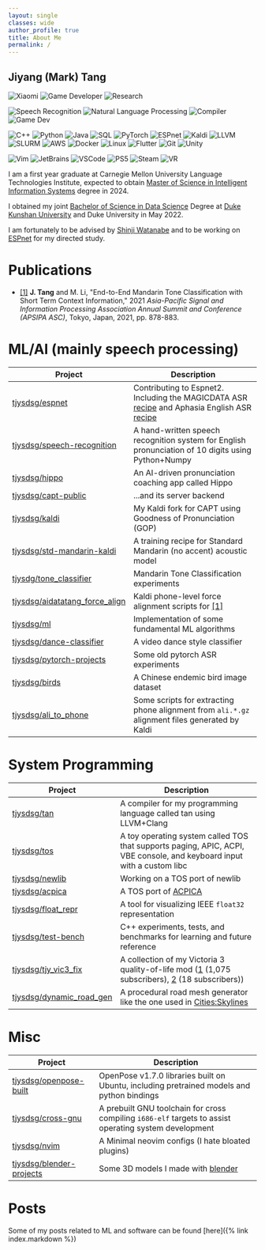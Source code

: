 ```yaml
---
layout: single
classes: wide
author_profile: true
title: About Me
permalink: /
---
```


## Jiyang (Mark) Tang

![Xiaomi](https://img.shields.io/badge/-Ex_Mier-000?&logo=xiaomi)
![Game Developer](https://img.shields.io/badge/-Game_Developer-000?&logo=steamworks)
![Research](https://img.shields.io/badge/-ML/AI_Research-000)

![Speech Recognition](https://img.shields.io/badge/-Speech_Recognition-000)
![Natural Language Processing](https://img.shields.io/badge/-Natural_Language_Processing-000)
![Compiler](https://img.shields.io/badge/-Compiler-000)
![Game Dev](https://img.shields.io/badge/-Game_Dev-000)

![C++](https://img.shields.io/badge/-C++-000?&logo=cplusplus)
![Python](https://img.shields.io/badge/-Python-000?&logo=Python)
![Java](https://img.shields.io/badge/-Java-000)
![SQL](https://img.shields.io/badge/-SQL-000?&logo=MySQL)
![PyTorch](https://img.shields.io/badge/-PyTorch-000?&logo=PyTorch)
![ESPnet](https://img.shields.io/badge/-ESPnet-000)
![Kaldi](https://img.shields.io/badge/-Kaldi-000)
![LLVM](https://img.shields.io/badge/-LLVM-000?&logo=llvm)
![SLURM](https://img.shields.io/badge/-SLURM-000)
![AWS](https://img.shields.io/badge/-AWS-000?&logo=amazonaws)
![Docker](https://img.shields.io/badge/-Docker-000?&logo=docker)
![Linux](https://img.shields.io/badge/-Linux-000?&logo=Linux)
![Flutter](https://img.shields.io/badge/-Flutter-000?&logo=Flutter)
![Git](https://img.shields.io/badge/-Git-000?&logo=Git)
![Unity](https://img.shields.io/badge/-Unity-000?&logo=unity)

![Vim](https://img.shields.io/badge/-Vim-000?&logo=vim)
![JetBrains](https://img.shields.io/badge/-JetBrains-000?&logo=jetbrains)
![VSCode](https://img.shields.io/badge/-VSCode-000?&logo=visualstudiocode)
![PS5](https://img.shields.io/badge/-PS5-000?&logo=playstation5)
![Steam](https://img.shields.io/badge/-Steam-000?&logo=steam)
![VR](https://img.shields.io/badge/-VR-000?&logo=meta)

I am a first year graduate at Carnegie Mellon University Language Technologies Institute, expected to
obtain [Master of Science in Intelligent
Information Systems](https://miis.cs.cmu.edu/) degree in 2024.

I obtained my joint [Bachelor of Science in Data Science](https://ugstudies.dukekunshan.edu.cn/majors/data-science/)
Degree at [Duke Kunshan University](https://dukekunshan.edu.cn/en/about) and Duke University in
May 2022.

I am fortunately to be advised by [Shinji Watanabe](https://sites.google.com/view/shinjiwatanabe) and to be working
on [ESPnet](https://github.com/espnet/espnet) for my directed study.

# Publications

- [[1]](https://ieeexplore.ieee.org/document/9689521) **J. Tang** and M. Li, "End-to-End Mandarin Tone Classification
  with Short Term Context Information," 2021 *Asia-Pacific Signal and Information Processing Association Annual Summit
  and Conference (APSIPA ASC)*, Tokyo, Japan, 2021, pp. 878-883.

# ML/AI (mainly speech processing)

| Project                                                                             | Description                                                                                                                                                                                                                          |
|-------------------------------------------------------------------------------------|--------------------------------------------------------------------------------------------------------------------------------------------------------------------------------------------------------------------------------------|
| [tjysdsg/espnet](https://github.com/espnet/espnet)                                  | Contributing to Espnet2. Including the MAGICDATA ASR [recipe](https://github.com/espnet/espnet/tree/master/egs2/magicdata/asr1) and Aphasia English ASR [recipe](https://github.com/espnet/espnet/tree/master/egs2/aphasiabank/asr1) |
| [tjysdsg/speech-recognition](https://github.com/tjysdsg/speech-recognition)         | A hand-written speech recognition system for English pronunciation of 10 digits using Python+Numpy                                                                                                                                   |
| [tjysdsg/hippo](https://github.com/tjysdsg/hippo)                                   | An AI-driven pronunciation coaching app called Hippo                                                                                                                                                                                 |
| [tjysdsg/capt-public](https://github.com/tjysdsg/capt-public)                       | ...and its server backend                                                                                                                                                                                                            |
| [tjysdsg/kaldi](https://github.com/tjysdsg/kaldi)                                   | My Kaldi fork for CAPT using Goodness of Pronunciation (GOP)                                                                                                                                                                         |
| [tjysdsg/std-mandarin-kaldi](https://github.com/tjysdsg/std-mandarin-kaldi)         | A training recipe for Standard Mandarin (no accent) acoustic model                                                                                                                                                                   |
| [tjysdg/tone_classifier](https://github.com/tjysdsg/tone_classifier)                | Mandarin Tone Classification experiments                                                                                                                                                                                             |
| [tjysdsg/aidatatang_force_align](https://github.com/tjysdsg/aidatatang_force_align) | Kaldi phone-level force alignment scripts for [[1]](#publications)                                                                                                                                                                   |
| [tjysdsg/ml](https://github.com/tjysdsg/ml)                                         | Implementation of some fundamental ML algorithms                                                                                                                                                                                     |
| [tjysdsg/dance-classifier](https://github.com/tjysdsg/dance-classifier)             | A video dance style classifier                                                                                                                                                                                                       |
| [tjysdsg/pytorch-projects](https://github.com/tjysdsg/pytorch-projects)             | Some old pytorch ASR experiments                                                                                                                                                                                                     |
| [tjysdsg/birds](https://github.com/tjysdsg/birds)                                   | A Chinese endemic bird image dataset                                                                                                                                                                                                 |
| [tjysdsg/ali_to_phone](https://github.com/tjysdsg/ali_to_phone)                     | Some scripts for extracting phone alignment from `ali.*.gz` alignment files generated by Kaldi                                                                                                                                       |

# System Programming

| Project                                                                 | Description                                                                                                                                                                                                                             |
|-------------------------------------------------------------------------|-----------------------------------------------------------------------------------------------------------------------------------------------------------------------------------------------------------------------------------------|
| [tjysdsg/tan](https://github.com/tjysdsg/tan)                           | A compiler for my programming language called tan using LLVM+Clang                                                                                                                                                                      |
| [tjysdsg/tos](https://github.com/tjysdsg/tos)                           | A toy operating system called TOS that supports paging, APIC, ACPI, VBE console, and keyboard input with a custom libc                                                                                                                  |
| [tjysdsg/newlib](https://github.com/tjysdsg/newlib)                     | Working on a TOS port of newlib                                                                                                                                                                                                         |
| [tjysdsg/acpica](https://github.com/tjysdsg/acpica)                     | A TOS port of [ACPICA](https://acpica.org/)                                                                                                                                                                                             |
| [tjysdsg/float_repr](https://github.com/tjysdsg/float_repr)             | A tool for visualizing IEEE `float32` representation                                                                                                                                                                                    |
| [tjysdsg/test-bench](https://github.com/tjysdsg/test-bench)             | C++ experiments, tests, and benchmarks for learning and future reference                                                                                                                                                                |
| [tjysdsg/tjy_vic3_fix](https://github.com/tjysdsg/tjy_vic3_fix)         | A collection of my Victoria 3 quality-of-life mod ([1](https://steamcommunity.com/sharedfiles/filedetails/?id=2883978920) (1,075 subscribers), [2](https://steamcommunity.com/sharedfiles/filedetails/?id=2883143577) (18 subscribers)) |
| [tjysdsg/dynamic_road_gen](https://github.com/tjysdsg/dynamic_road_gen) | A procedural road mesh generator like the one used in [Cities:Skylines](https://store.steampowered.com/app/255710/Cities_Skylines/)                                                                                                     |

# Misc

| Project                                                                 | Description                                                                                            |
|-------------------------------------------------------------------------|--------------------------------------------------------------------------------------------------------|
| [tjysdsg/openpose-built](https://github.com/tjysdsg/openpose-built)     | OpenPose v1.7.0 libraries built on Ubuntu, including pretrained models and python bindings             |
| [tjysdsg/cross-gnu](https://github.com/tjysdsg/cross-gnu)               | A prebuilt GNU toolchain for cross compiling `i686-elf` targets to assist operating system development |
| [tjysdsg/nvim](https://github.com/tjysdsg/nvim)                         | A Minimal neovim configs (I hate bloated plugins)                                                      |
| [tjysdsg/blender-projects](https://github.com/tjysdsg/blender-projects) | Some 3D models I made with [blender](https://www.blender.org/)                                         |

# Posts

Some of my posts related to ML and software can be found [here]({% link index.markdown %})
